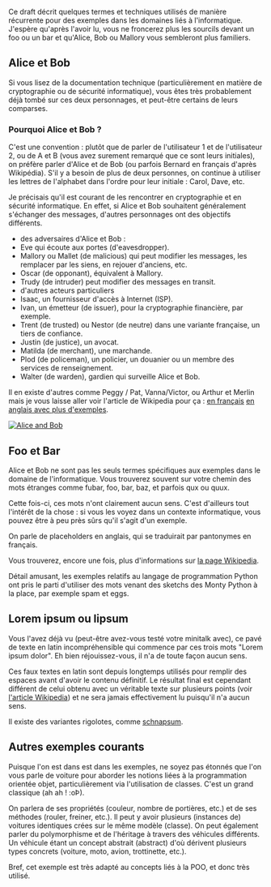 Ce draft décrit quelques termes et techniques utilisés de manière récurrente pour des exemples dans les domaines liés à l'informatique. J'espère qu'après l'avoir lu, vous ne froncerez plus les sourcils devant un foo ou un bar et qu'Alice, Bob ou Mallory vous sembleront plus familiers.

## Alice et Bob
Si vous lisez de la documentation technique (particulièrement en matière de cryptographie ou de sécurité informatique), vous êtes très probablement déjà tombé sur ces deux personnages, et peut-être certains de leurs comparses.

### Pourquoi Alice et Bob ?
C'est une convention : plutôt que de parler de l'utilisateur 1 et de l'utilisateur 2, ou de A et B (vous avez surement remarqué que ce sont leurs initiales), on préfère parler d'Alice et de Bob (ou parfois Bernard en français d'après Wikipédia). S'il y a besoin de plus de deux personnes, on continue à utiliser les lettres de l'alphabet dans l'ordre pour leur initiale : Carol, Dave, etc.

Je précisais qu'il est courant de les rencontrer en cryptographie et en sécurité informatique. En effet, si Alice et Bob souhaitent généralement s'échanger des messages, d'autres personnages ont des objectifs différents.
* des adversaires d'Alice et Bob :
 * Eve qui écoute aux portes (d'eavesdropper).
 * Mallory ou Mallet (de malicious) qui peut modifier les messages, les remplacer par les siens, en rejouer d'anciens, etc.
 * Oscar (de opponant), équivalent à Mallory.
 * Trudy (de intruder) peut modifier des messages en transit.
* d'autres acteurs particuliers
 * Isaac, un fournisseur d'accès à Internet (ISP).
 * Ivan, un émetteur (de issuer), pour la cryptographie financière, par exemple.
 * Trent (de trusted) ou Nestor (de neutre) dans une variante française, un tiers de confiance.
 * Justin (de justice), un avocat.
 * Matilda (de merchant), une marchande.
 * Plod (de policeman), un policier, un douanier ou un membre des services de renseignement.
 * Walter (de warden), gardien qui surveille Alice et Bob.

Il en existe d'autres comme Peggy / Pat, Vanna/Victor, ou Arthur et Merlin mais je vous laisse aller voir l'article de Wikipedia pour ça : [en français](http://fr.wikipedia.org/wiki/Alice_et_Bob) [en anglais avec plus d'exemples](http://en.wikipedia.org/wiki/Alice_and_Bob).

[![Alice and Bob](http://imgs.xkcd.com/comics/alice_and_bob.png "Yet one more reason I'm barred from speaking at crypto conferences.")](http://www.xkcd.com/177/)

## Foo et Bar

Alice et Bob ne sont pas les seuls termes spécifiques aux exemples dans le domaine de l'informatique. Vous trouverez souvent sur votre chemin des mots étranges comme fubar, foo, bar, baz, et parfois qux ou quux.

Cette fois-ci, ces mots n'ont clairement aucun sens. C'est d'ailleurs tout l'intérêt de la chose : si vous les voyez dans un contexte informatique, vous pouvez être à peu près sûrs qu'il s'agit d'un exemple.

On parle de placeholders en anglais, qui se traduirait par pantonymes en français.

Vous trouverez, encore une fois, plus d'informations sur [la page Wikipedia](http://en.wikipedia.org/wiki/Foobar).

Détail amusant, les exemples relatifs au langage de programmation Python ont pris le parti d'utiliser des mots venant des sketchs des Monty Python à la place, par exemple spam et eggs.

## Lorem ipsum ou lipsum

Vous l'avez déjà vu (peut-être avez-vous testé votre minitalk avec), ce pavé de texte en latin incompréhensible qui commence par ces trois mots "Lorem ipsum dolor". Eh bien réjouissez-vous, il n'a de toute façon aucun sens.

Ces faux textes en latin sont depuis longtemps utilisés pour remplir des espaces avant d'avoir le contenu définitif. Le résultat final est cependant différent de celui obtenu avec un véritable texte sur plusieurs points (voir [l'article Wikipedia](http://fr.wikipedia.org/wiki/Faux-texte)) et ne sera jamais effectivement lu puisqu'il n'a aucun sens.

Il existe des variantes rigolotes, comme [schnapsum](http://www.alsacreations.com/page/schnapsum).

## Autres exemples courants

Puisque l'on est dans est dans les exemples, ne soyez pas étonnés que l'on vous parle de voiture pour aborder les notions liées à la programmation orientée objet, particulièrement via l'utilisation de classes. C'est un grand classique (ah ah ! :oÞ).

On parlera de ses propriétés (couleur, nombre de portières, etc.) et de ses méthodes (rouler, freiner, etc.). Il peut y avoir plusieurs (instances de) voitures identiques crées sur le même modèle (classe). On peut également parler du polymorphisme et de l'héritage à travers des véhicules différents. Un véhicule étant un concept abstrait (abstract) d'où dérivent plusieurs types concrets (voiture, moto, avion, trottinette, etc.).

Bref, cet exemple est très adapté au concepts liés à la POO, et donc très utilisé.
